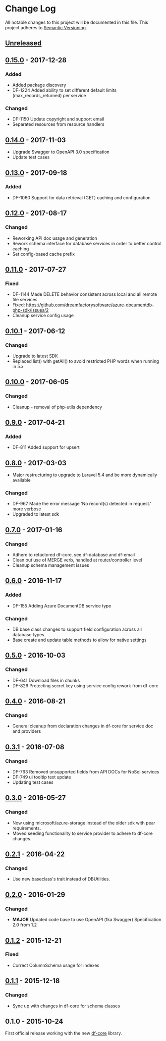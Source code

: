 # Change Log
All notable changes to this project will be documented in this file.
This project adheres to [Semantic Versioning](http://semver.org/).

## [Unreleased]
## [0.15.0] - 2017-12-28
### Added
- Added package discovery
- DF-1224 Added ability to set different default limits (max_records_returned) per service
### Changed
- DF-1150 Update copyright and support email
- Separated resources from resource handlers

## [0.14.0] - 2017-11-03
- Upgrade Swagger to OpenAPI 3.0 specification
- Update test cases

## [0.13.0] - 2017-09-18
### Added
- DF-1060 Support for data retrieval (GET) caching and configuration

## [0.12.0] - 2017-08-17
### Changed
- Reworking API doc usage and generation
- Rework schema interface for database services in order to better control caching
- Set config-based cache prefix

## [0.11.0] - 2017-07-27
### Fixed
- DF-1144 Made DELETE behavior consistent across local and all remote file services
- Fixed: https://github.com/dreamfactorysoftware/azure-documentdb-php-sdk/issues/2
- Cleanup service config usage

## [0.10.1] - 2017-06-12
### Changed
- Upgrade to latest SDK
- Replaced list() with getAll() to avoid restricted PHP words when running in 5.x

## [0.10.0] - 2017-06-05
### Changed
- Cleanup - removal of php-utils dependency

## [0.9.0] - 2017-04-21
### Added
- DF-811 Added support for upsert

## [0.8.0] - 2017-03-03
- Major restructuring to upgrade to Laravel 5.4 and be more dynamically available

### Changed
- DF-967 Made the error message 'No record(s) detected in request.' more verbose
- Upgraded to latest sdk

## [0.7.0] - 2017-01-16
### Changed
- Adhere to refactored df-core, see df-database and df-email
- Clean out use of MERGE verb, handled at router/controller level
- Cleanup schema management issues

## [0.6.0] - 2016-11-17
### Added
- DF-155 Adding Azure DocumentDB service type

### Changed
- DB base class changes to support field configuration across all database types.
- Base create and update table methods to allow for native settings

## [0.5.0] - 2016-10-03
### Changed
- DF-641 Download files in chunks
- DF-826 Protecting secret key using service config rework from df-core

## [0.4.0] - 2016-08-21
### Changed
- General cleanup from declaration changes in df-core for service doc and providers

## [0.3.1] - 2016-07-08
### Changed
- DF-763 Removed unsupported fields from API DOCs for NoSql services
- DF-749 ui tooltip text update
- Updating test cases

## [0.3.0] - 2016-05-27
### Changed
- Now using microsoft/azure-storage instead of the older sdk with pear requirements.
- Moved seeding functionality to service provider to adhere to df-core changes.

## [0.2.1] - 2016-04-22
### Changed
- Use new baseclass's trait instead of DBUtilities.

## [0.2.0] - 2016-01-29
### Changed
- **MAJOR** Updated code base to use OpenAPI (fka Swagger) Specification 2.0 from 1.2

## [0.1.2] - 2015-12-21
### Fixed
- Correct ColumnSchema usage for indexes

## [0.1.1] - 2015-12-18
### Changed
- Sync up with changes in df-core for schema classes

## 0.1.0 - 2015-10-24
First official release working with the new [df-core](https://github.com/dreamfactorysoftware/df-core) library.

[Unreleased]: https://github.com/dreamfactorysoftware/df-azure/compare/0.15.0...HEAD
[0.15.0]: https://github.com/dreamfactorysoftware/df-azure/compare/0.14.0...0.15.0
[0.14.0]: https://github.com/dreamfactorysoftware/df-azure/compare/0.13.0...0.14.0
[0.13.0]: https://github.com/dreamfactorysoftware/df-azure/compare/0.12.0...0.13.0
[0.12.0]: https://github.com/dreamfactorysoftware/df-azure/compare/0.11.0...0.12.0
[0.11.0]: https://github.com/dreamfactorysoftware/df-azure/compare/0.10.1...0.11.0
[0.10.1]: https://github.com/dreamfactorysoftware/df-azure/compare/0.10.0...0.10.1
[0.10.0]: https://github.com/dreamfactorysoftware/df-azure/compare/0.9.0...0.10.0
[0.9.0]: https://github.com/dreamfactorysoftware/df-azure/compare/0.8.0...0.9.0
[0.8.0]: https://github.com/dreamfactorysoftware/df-azure/compare/0.7.0...0.8.0
[0.7.0]: https://github.com/dreamfactorysoftware/df-azure/compare/0.6.0...0.7.0
[0.6.0]: https://github.com/dreamfactorysoftware/df-azure/compare/0.5.0...0.6.0
[0.5.0]: https://github.com/dreamfactorysoftware/df-azure/compare/0.4.0...0.5.0
[0.4.0]: https://github.com/dreamfactorysoftware/df-azure/compare/0.3.1...0.4.0
[0.3.1]: https://github.com/dreamfactorysoftware/df-azure/compare/0.3.0...0.3.1
[0.3.0]: https://github.com/dreamfactorysoftware/df-azure/compare/0.2.1...0.3.0
[0.2.1]: https://github.com/dreamfactorysoftware/df-azure/compare/0.2.0...0.2.1
[0.2.0]: https://github.com/dreamfactorysoftware/df-azure/compare/0.1.2...0.2.0
[0.1.2]: https://github.com/dreamfactorysoftware/df-azure/compare/0.1.1...0.1.2
[0.1.1]: https://github.com/dreamfactorysoftware/df-azure/compare/0.1.0...0.1.1
